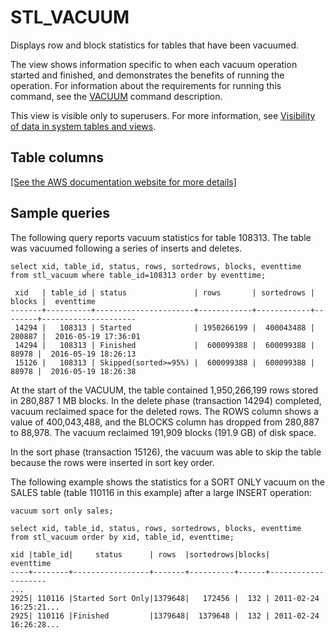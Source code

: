 # STL\_VACUUM<a name="r_STL_VACUUM"></a>

Displays row and block statistics for tables that have been vacuumed\.

The view shows information specific to when each vacuum operation started and finished, and demonstrates the benefits of running the operation\. For information about the requirements for running this command, see the [VACUUM](r_VACUUM_command.md) command description\.

This view is visible only to superusers\. For more information, see [Visibility of data in system tables and views](c_visibility-of-data.md)\.

## Table columns<a name="r_STL_VACUUM-table-columns"></a>

[\[See the AWS documentation website for more details\]](http://docs.aws.amazon.com/redshift/latest/dg/r_STL_VACUUM.html)

## Sample queries<a name="r_STL_VACUUM-sample-queries"></a>

The following query reports vacuum statistics for table 108313\. The table was vacuumed following a series of inserts and deletes\. 

```
select xid, table_id, status, rows, sortedrows, blocks, eventtime
from stl_vacuum where table_id=108313 order by eventtime;

 xid   | table_id | status               | rows       | sortedrows | blocks |  eventtime          
-------+----------+----------------------+------------+------------+--------+---------------------
 14294 |   108313 | Started              | 1950266199 |  400043488 | 280887 |  2016-05-19 17:36:01
 14294 |   108313 | Finished             |  600099388 |  600099388 |  88978 |  2016-05-19 18:26:13
 15126 |   108313 | Skipped(sorted>=95%) |  600099388 |  600099388 |  88978 |  2016-05-19 18:26:38
```

At the start of the VACUUM, the table contained 1,950,266,199 rows stored in 280,887 1 MB blocks\. In the delete phase \(transaction 14294\) completed, vacuum reclaimed space for the deleted rows\. The ROWS column shows a value of 400,043,488, and the BLOCKS column has dropped from 280,887 to 88,978\. The vacuum reclaimed 191,909 blocks \(191\.9 GB\) of disk space\.

In the sort phase \(transaction 15126\), the vacuum was able to skip the table because the rows were inserted in sort key order\.

The following example shows the statistics for a SORT ONLY vacuum on the SALES table \(table 110116 in this example\) after a large INSERT operation: 

```
vacuum sort only sales;

select xid, table_id, status, rows, sortedrows, blocks, eventtime
from stl_vacuum order by xid, table_id, eventtime;

xid |table_id|     status      | rows  |sortedrows|blocks|     eventtime
----+--------+-----------------+-------+----------+------+--------------------
...
2925| 110116 |Started Sort Only|1379648|   172456 |  132 | 2011-02-24 16:25:21...
2925| 110116 |Finished         |1379648|  1379648 |  132 | 2011-02-24 16:26:28...
```